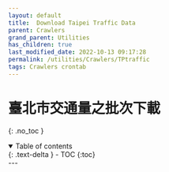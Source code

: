 ```yaml
---
layout: default
title:  Download Taipei Traffic Data
parent: Crawlers
grand_parent: Utilities
has_children: true
last_modified_date: 2022-10-13 09:17:28
permalink: /utilities/Crawlers/TPtraffic
tags: Crawlers crontab
---
```


# 臺北市交通量之批次下載
{: .no_toc }

<details open markdown="block">
  <summary>
    Table of contents
  </summary>
  {: .text-delta }
- TOC
{:toc}
</details>
---
